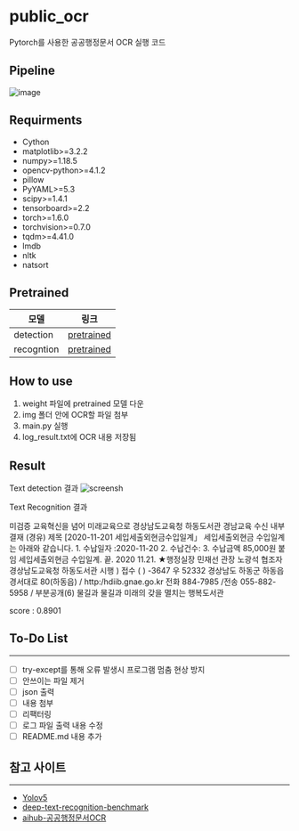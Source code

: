 # public_ocr


Pytorch를 사용한 공공행정문서 OCR 실행 코드
## Pipeline


![image](https://user-images.githubusercontent.com/46219219/150891274-467d1d04-d53b-47ce-88f5-52d1abe523bd.png)

## Requirments
- Cython
- matplotlib>=3.2.2
- numpy>=1.18.5
- opencv-python>=4.1.2
- pillow
- PyYAML>=5.3
- scipy>=1.4.1
- tensorboard>=2.2
- torch>=1.6.0
- torchvision>=0.7.0
- tqdm>=4.41.0
- lmdb
- nltk
- natsort

## Pretrained
|모델|링크|
|------|---|
|detection|[pretrained](https://o365hansung-my.sharepoint.com/:f:/g/personal/gs3071_hansung_edu/EtufZdMj9hpLmAnCHh0ixaoBoG7mg6fevtvETi_jMBdm_g?e=cIgwTg)|
|recogntion|[pretrained](https://o365hansung-my.sharepoint.com/:f:/g/personal/gs3071_hansung_edu/Em0UPM2e_m9KmwQEbLeSeJ8BEWI43ewudS6sKgoMAf46Lg?e=nDWQRI)|


## How to use
1. weight 파일에 pretrained 모델 다운
2. img 폴더 안에 OCR할 파일 첨부
3. main.py 실행
4. log_result.txt에 OCR 내용 저장됨

## Result
Text detection 결과
![screensh](./yolo/1.jpg)

Text Recognition 결과

                    
미검증 교육혁신을 념어 미래교육으로 경상남도교육청 하동도서관  경남교육 수신 내부결재 (경유) 제목 [2020-11-201 세입세출외현금수입일계」 세입세출외현금 수입일계는 아래와 같습니다. 1. 수납일자 :2020-11-20 2. 수납건수: 3. 수납금액 85,000원 붙임 세입세출외현금 수입일계. 끝. 2020 11.21. ★행정실장 민재선 관장 노광석 협조자 경상남도교육청 하동도서관 시행 ) 접수 ( ) -3647 우 52332 경상남도 하동군 하동읍 경서대로 80(하동읍) / http:/hdiib.gnae.go.kr 전화 884-7985 /전송 055-882-5958 / 부분공개(6) 물길과 물길과 미래의 갖을 멸치는 행복도서관

score : 0.8901


## To-Do List

---
- [ ] try-except를 통해 오류 발생시 프로그램 멈춤 현상 방지
- [ ] 안쓰이는 파일 제거
- [ ] json 출력
- [ ] 내용 첨부
- [ ] 리팩터링
- [ ] 로그 파일 출력 내용 수정
- [ ] README.md 내용 추가

## 참고 사이트

---
- [Yolov5](https://github.com/ultralytics/yolov5)
- [deep-text-recognition-benchmark](https://github.com/clovaai/deep-text-recognition-benchmark)
- [aihub-공공행정문서OCR](https://aihub.or.kr/aidata/30724)
